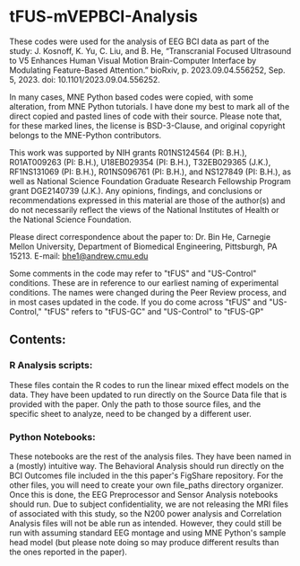 # tFUS-mVEPBCI-Analysis

These codes were used for the analysis of EEG BCI data as part of the study: J. Kosnoff, K. Yu, C. Liu, and B. He, “Transcranial Focused Ultrasound to V5 Enhances Human Visual Motion Brain-Computer Interface by Modulating Feature-Based Attention.” bioRxiv, p. 2023.09.04.556252, Sep. 5, 2023. doi: 10.1101/2023.09.04.556252.

In many cases, MNE Python based codes were copied, with some alteration, from MNE Python tutorials. I have done my best to mark all of the direct copied and pasted lines of code with their source. Please note that, for these marked lines, the license is BSD-3-Clause, and original copyright belongs to the MNE-Python contributors.

This work was supported by NIH grants R01NS124564 (PI: B.H.), R01AT009263 (PI: B.H.), U18EB029354 (PI: B.H.), T32EB029365 (J.K.), RF1NS131069 (PI: B.H.), R01NS096761 (PI: B.H.), and NS127849 (PI: B.H.), as well as National Science Foundation Graduate Research Fellowship Program grant DGE2140739 (J.K.). Any opinions, findings, and conclusions or recommendations expressed in this material are those of the author(s) and do not necessarily reflect the views of the National Institutes of Health or the National Science Foundation.

Please direct correspondence about the paper to: Dr. Bin He, Carnegie Mellon University, Department of Biomedical Engineering, Pittsburgh, PA 15213. E-mail: bhe1@andrew.cmu.edu

Some comments in the code may refer to "tFUS" and "US-Control" conditions. These are in reference to our earliest naming of experimental conditions. The names were changed during the Peer Review process, and in most cases updated in the code. If you do come across "tFUS" and "US-Control," "tFUS" refers to "tFUS-GC" and "US-Control" to "tFUS-GP"

## Contents: 

### R Analysis scripts:

These files contain the R codes to run the linear mixed effect models on the data. They have been updated to run directly on the Source Data file that is provided with the paper. Only the path to those source files, and the specific sheet to analyze, need to be changed by a different user. 

### Python Notebooks:

These notebooks are the rest of the analysis files. They have been named in a (mostly) intuitive way. The Behavioral Analysis should run directly on the BCI Outcomes file included in the this paper's FigShare repository. For the other files, you will need to create your own file_paths directory organizer. Once this is done, the EEG Preprocessor and Sensor Analysis notebooks should run. Due to subject confidentiality, we are not releasing the MRI files of associated with this study, so the N200 power analysis and Correlation Analysis files will not be able run as intended. However, they could still be run with assuming standard EEG montage and using MNE Python's sample head model (but please note doing so may produce different results than the ones reported in the paper).
